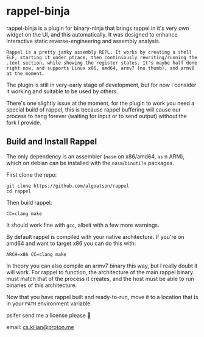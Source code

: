# rappel-binja
rappel-binja is a plugin for binary-ninja that brings rappel in it's very own widget on the UI, and this automatically. It was designed to enhance interactive static reverse-engineering and assembly analysis.

```
Rappel is a pretty janky assembly REPL. It works by creating a shell ELF, starting it under ptrace, then continiously rewriting/running the .text section, while showing the register states. It's maybe half done right now, and supports Linux x86, amd64, armv7 (no thumb), and armv8 at the moment.
```

The plugin is still in very-early stage of development, but for now I consider it working and suitable to be used by others.

There's one slightly issue at the moment, for the plugin to work you need a special build of rappel, this is because rappel buffering will cause our process to hang forever (waiting for input or to send output) without the fork I provide.

## Build and Install Rappel
The only dependency is an assembler (`nasm` on x86/amd64, `as` n ARM), which on debian can be installed with the `nasm`/`binutils` packages.

First clone the repo:
```
git clone https://github.com/algoatson/rappel
cd rappel
```

Then build rappel:
```
CC=clang make
```
It should work fine with `gcc`, albeit with a few more warnings.

By default rappel is compiled with your native architecture. If you're on amd64 and want to target x86 you can do this with:
```
ARCH=x86 CC=clang make
```
In theory you can also compile an armv7 binary this way, but I really doubt it will work. For rappel to function, the architecture of the main rappel binary must match that of the process it creates, and the host must be able to run binaries of this architecture.

Now that you have rappel built and ready-to-run, move it to a location that is in your `PATH` environment variable.

psifer send me a license please 🥺

email: cs.kilian@proton.me
